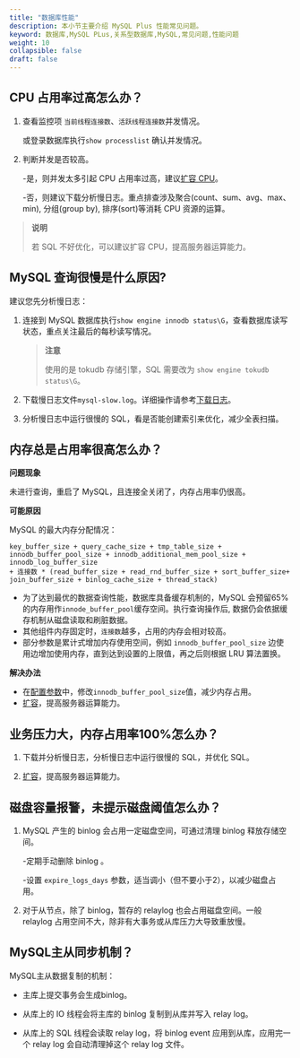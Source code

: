 ```yaml
---
title: "数据库性能"
description: 本小节主要介绍 MySQL Plus 性能常见问题。 
keyword: 数据库,MySQL PLus,关系型数据库,MySQL,常见问题,性能问题
weight: 10
collapsible: false
draft: false
---
```


## CPU 占用率过高怎么办？

1. 查看监控项 `当前线程连接数`、`活跃线程连接数`并发情况。
   
   或登录数据库执行`show processlist` 确认并发情况。
   
2. 判断并发是否较高。
   
   -是，则并发太多引起 CPU 占用率过高，建议[扩容 CPU](../../manual/node_lifecycle/capacity_expansion)。

   -否，则建议下载分析慢日志。重点排查涉及聚合(count、sum、avg、max、min), 分组(group by), 排序(sort)等消耗 CPU 资源的运算。

> **说明**
> 
> 若 SQL 不好优化，可以建议扩容 CPU，提高服务器运算能力。

## MySQL 查询很慢是什么原因?

建议您先分析慢日志：

1. 连接到 MySQL 数据库执行`show engine innodb status\G`，查看数据库读写状态，重点关注最后的每秒读写情况。

   > **注意**
   >
   > 使用的是 tokudb 存储引擎，SQL 需要改为 `show engine tokudb status\G`。

2. 下载慢日志文件`mysql-slow.log`。详细操作请参考[下载日志](../../manual/mgt_log/download_log)。

3. 分析慢日志中运行很慢的 SQL，看是否能创建索引来优化，减少全表扫描。

## 内存总是占用率很高怎么办？

**问题现象**

未进行查询，重启了 MySQL，且连接全关闭了，内存占用率仍很高。

**可能原因**

MySQL 的最大内存分配情况：

```shell
key_buffer_size + query_cache_size + tmp_table_size + innodb_buffer_pool_size + innodb_additional_mem_pool_size + innodb_log_buffer_size
+ 连接数 * (read_buffer_size + read_rnd_buffer_size + sort_buffer_size+ join_buffer_size + binlog_cache_size + thread_stack)
```

- 为了达到最优的数据查询性能，数据库具备缓存机制的，MySQL 会预留65%的内存用作`innode_buffer_pool`缓存空间。执行查询操作后, 数据仍会依据缓存机制从磁盘读取和刷脏数据。
- 其他组件内存固定时，`连接数`越多，占用的内存会相对较高。
- 部分参数是累计式增加内存使用空间，例如 `innodb_buffer_pool_size` 边使用边增加使用内存，直到达到设置的上限值，再之后则根据 LRU 算法置换。

**解决办法**

- 在[配置参数](../../manual/config_para/modify_para)中，修改`innodb_buffer_pool_size`值，减少内存占用。
- [扩容](../../manual/node_lifecycle/capacity_expansion)，提高服务器运算能力。

## 业务压力大，内存占用率100%怎么办？

1. 下载并分析慢日志，分析慢日志中运行很慢的 SQL，并优化 SQL。

2. [扩容](../../manual/node_lifecycle/capacity_expansion)，提高服务器运算能力。

## 磁盘容量报警，未提示磁盘阈值怎么办？

1. MySQL 产生的 binlog 会占用一定磁盘空间，可通过清理 binlog 释放存储空间。
   
   -定期手动删除 binlog 。
   
   -设置 `expire_logs_days` 参数，适当调小（但不要小于2），以减少磁盘占用。

2. 对于从节点，除了 binlog，暂存的 relaylog 也会占用磁盘空间。一般 relaylog 占用空间不大，除非有大事务或从库压力大导致重放慢。

## MySQL主从同步机制？

MySQL主从数据复制的机制：

- 主库上提交事务会生成binlog。

- 从库上的 IO 线程会将主库的 binlog 复制到从库并写入 relay log。

- 从库上的 SQL 线程会读取 relay log，将 binlog event 应用到从库，应用完一个 relay log 会自动清理掉这个 relay log 文件。
